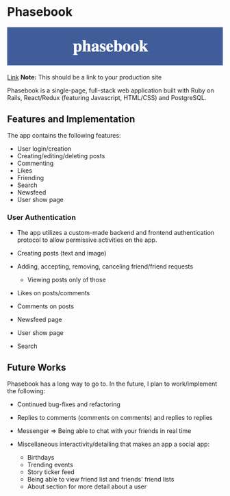 # Phasebook

![alt text](https://github.com/albertngo1/phasebook/blob/master/docs/production_readme_misc/phasebook.png)


[Link][heroku] **Note:** This should be a link to your production site

[heroku]: http://www.herokuapp.com

Phasebook is a single-page, full-stack web application built with Ruby on Rails, React/Redux (featuring Javascript, HTML/CSS) and PostgreSQL.

## Features and Implementation  

  The app contains the following features:
  * User login/creation
  * Creating/editing/deleting posts
  * Commenting
  * Likes
  * Friending
  * Search
  * Newsfeed
  * User show page


### User Authentication

  - The app utilizes a custom-made backend and frontend authentication protocol to allow
    permissive activities on the app.

  

  - Creating posts (text and image)

  - Adding, accepting, removing, canceling friend/friend requests
    * Viewing posts only of those

  - Likes on posts/comments

  - Comments on posts

  - Newsfeed page

  - User show page

  - Search





## Future Works

Phasebook has a long way to go to. In the future, I plan to work/implement the following:

* Continued bug-fixes and refactoring

* Replies to comments (comments on comments) and replies to replies

* Messenger => Being able to chat with your friends in real time

* Miscellaneous interactivity/detailing that makes an app a social app:
  - Birthdays
  - Trending events
  - Story ticker feed
  - Being able to view friend list and friends' friend lists
  - About section for more detail about a user
